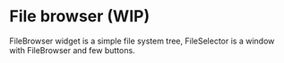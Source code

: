 # File browser (WIP)

FileBrowser widget is a simple file system tree, FileSelector is a window with FileBrowser and few buttons.